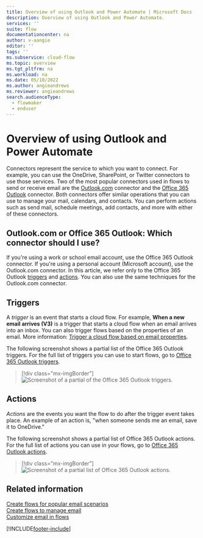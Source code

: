 ```yaml
---
title: Overview of using Outlook and Power Automate | Microsoft Docs
description: Overview of using Outlook and Power Automate.
services: ''
suite: flow
documentationcenter: na
author: v-aangie
editor: ''
tags: ''
ms.subservice: cloud-flow
ms.topic: overview
ms.tgt_pltfrm: na
ms.workload: na
ms.date: 05/10/2022
ms.author: angieandrews
ms.reviewer: angieandrews
search.audienceType: 
  - flowmaker
  - enduser
---
```

# Overview of using Outlook and Power Automate

Connectors represent the service to which you want to connect. For example, you can use the OneDrive, SharePoint, or Twitter connectors to use those services. Two of the most popular connectors used in flows to send or receive email are the [Outlook.com](/connectors/outlook/) connector and the [Office 365 Outlook](/connectors/office365/#connector-in-depth) connector. Both connectors offer similar operations that you can use to manage your mail, calendars, and contacts. You can perform actions such as send mail, schedule meetings, add contacts, and more with either of these connectors.

## Outlook.com or Office 365 Outlook: Which connector should I use?

If you're using a work or school email account, use the Office 365 Outlook connector. If you're using a personal account (Microsoft account), use the Outlook.com connector. In this article, we refer only to the Office 365 Outlook [triggers](/connectors/office365/#triggers) and [actions](/connectors/office365/#actions). You can also use the same techniques for the Outlook.com connector.

## Triggers

A *trigger* is an event that starts a cloud flow. For example, **When a new email arrives (V3)** is a trigger that starts a cloud flow when an email arrives into an inbox. You can also trigger flows based on the properties of an email. More information: [Trigger a cloud flow based on email properties](./email-triggers.md).
 
The following screenshot shows a partial list of the Office 365 Outlook triggers. For the full list of triggers you can use to start flows, go to [Office 365 Outlook triggers](/connectors/office365/#triggers).

> [!div class="mx-imgBorder"]
> ![Screenshot of a partial of the Office 365 Outlook triggers.](./media/email/email-triggers.png "Partial list of the Office 365 Outlook triggers")

## Actions

*Actions* are the events you want the flow to do after the trigger event takes place. An example of an action is, "when someone sends me an email, save it to OneDrive."

The following screenshot shows a partial list of Office 365 Outlook actions. For the full list of actions you can use in your flows, go to [Office 365 Outlook actions](/connectors/office365/#actions).

> [!div class="mx-imgBorder"]
> ![Screenshot of a partial list of Office 365 Outlook actions.](./media/email/email-actions.png "Partial list of the Office 365 Outlook actions")

## Related information

[Create flows for popular email scenarios](email-top-scenarios.md)  
[Create flows to manage email](create-email-flows.md)  
[Customize email in flows](email-customization.md)

[!INCLUDE[footer-include](includes/footer-banner.md)]
